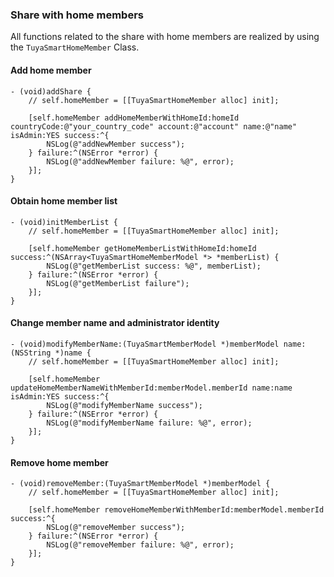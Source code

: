 ### Share with home members 

All functions related to the share with home members are realized by using the `TuyaSmartHomeMember` Class.

#### Add home member

```objc
- (void)addShare {
    // self.homeMember = [[TuyaSmartHomeMember alloc] init];
    
    [self.homeMember addHomeMemberWithHomeId:homeId countryCode:@"your_country_code" account:@"account" name:@"name" isAdmin:YES success:^{
        NSLog(@"addNewMember success");
    } failure:^(NSError *error) {
        NSLog(@"addNewMember failure: %@", error);
    }];
}
```

####  Obtain home member list


```objc
- (void)initMemberList {
    // self.homeMember = [[TuyaSmartHomeMember alloc] init];
    
    [self.homeMember getHomeMemberListWithHomeId:homeId success:^(NSArray<TuyaSmartHomeMemberModel *> *memberList) {
        NSLog(@"getMemberList success: %@", memberList);
    } failure:^(NSError *error) {
        NSLog(@"getMemberList failure");
    }];
}
```


#### Change member name and administrator identity

```objc
- (void)modifyMemberName:(TuyaSmartMemberModel *)memberModel name:(NSString *)name {
    // self.homeMember = [[TuyaSmartHomeMember alloc] init];

    [self.homeMember updateHomeMemberNameWithMemberId:memberModel.memberId name:name isAdmin:YES success:^{
        NSLog(@"modifyMemberName success");
    } failure:^(NSError *error) {
        NSLog(@"modifyMemberName failure: %@", error);
    }];
}
```

#### Remove home member


```objc
- (void)removeMember:(TuyaSmartMemberModel *)memberModel {
    // self.homeMember = [[TuyaSmartHomeMember alloc] init];
    
    [self.homeMember removeHomeMemberWithMemberId:memberModel.memberId success:^{
        NSLog(@"removeMember success");
    } failure:^(NSError *error) {
        NSLog(@"removeMember failure: %@", error);
    }];
}
```